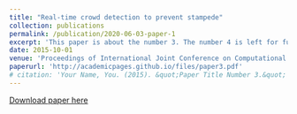 ```yaml
---
title: "Real-time crowd detection to prevent stampede"
collection: publications
permalink: /publication/2020-06-03-paper-1
excerpt: 'This paper is about the number 3. The number 4 is left for future work.'
date: 2015-10-01
venue: 'Proceedings of International Joint Conference on Computational Intelligence, Algorithms for Intelligent Systems'
paperurl: 'http://academicpages.github.io/files/paper3.pdf'
# citation: 'Your Name, You. (2015). &quot;Paper Title Number 3.&quot; <i>Journal 1</i>. 1(3).'
---
```

[Download paper here](http://academicpages.github.io/files/paper3.pdf)


